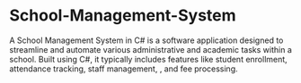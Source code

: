 # School-Management-System
A School Management System in C# is a software application designed to streamline and automate various administrative and academic tasks within a school. Built using C#, it typically includes features like student enrollment, attendance tracking, staff management, , and fee processing.
